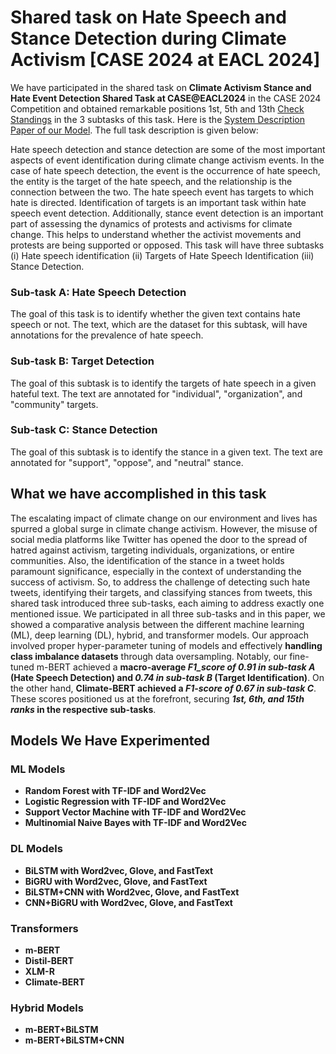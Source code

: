 <!--# Hate-Speech-Event-Detection-CASE-EACL-2024 -->
# Shared task on Hate Speech and Stance Detection during Climate Activism [CASE 2024 at EACL 2024]

We have participated in the shared task on **Climate Activism Stance and Hate Event Detection Shared Task at CASE@EACL2024** in the CASE 2024 Competition and obtained remarkable positions 1st, 5th and 13th [Check Standings](https://codalab.lisn.upsaclay.fr/competitions/16206#results) in the 3 subtasks of this task. Here is the [System Description Paper of our Model](https://aclanthology.org/2024.case-1.20/). The full task description is given below:

Hate speech detection and stance detection are some of the most important aspects of event identification during climate change activism events. In the case of hate speech detection, the event is the occurrence of hate speech, the entity is the target of the hate speech, and the relationship is the connection between the two. The hate speech event has targets to which hate is directed. Identification of targets is an important task within hate speech event detection. Additionally, stance event detection is an important part of assessing the dynamics of protests and activisms for climate change. This helps to understand whether the activist movements and protests are being supported or opposed. This task will have three subtasks (i) Hate speech identification (ii) Targets of Hate Speech Identification (iii) Stance Detection.

### Sub-task A: Hate Speech Detection

The goal of this task is to identify whether the given text contains hate speech or not. The text, which are the dataset for this subtask, will have annotations for the prevalence of hate speech.

### Sub-task B: Target Detection

The goal of this subtask is to identify the targets of hate speech in a given hateful text. The text are annotated for "individual", "organization", and "community" targets.

### Sub-task C: Stance Detection

The goal of this subtask is to identify the stance in a given text. The text are annotated for "support", "oppose", and "neutral" stance.

## What we have accomplished in this task
The escalating impact of climate change on our environment and lives has spurred a global surge in climate change activism. However, the misuse of social media platforms like Twitter has opened the door to the spread of hatred against activism, targeting individuals, organizations, or entire communities. Also, the identification of the stance in a tweet holds paramount significance, especially in the context of understanding the success of activism. So, to address the challenge of detecting such hate tweets, identifying their targets, and classifying stances from tweets, this shared task introduced three sub-tasks, each aiming to address exactly one mentioned issue. We participated in all three sub-tasks and in this paper, we showed a comparative analysis between the different machine learning (ML), deep learning (DL), hybrid, and transformer models. Our approach involved proper hyper-parameter tuning of models and effectively **handling class imbalance datasets** through data oversampling. Notably, our fine-tuned m-BERT achieved a **macro-average _F1_score of 0.91 in sub-task A_ (Hate Speech Detection) and _0.74 in sub-task B_ (Target Identification)**. On the other hand, **Climate-BERT achieved a _F1-score of 0.67 in sub-task C_**. These scores positioned us at the forefront, securing **_1st, 6th, and 15th ranks_ in the respective sub-tasks**.

## Models We Have Experimented
### ML Models
+ **Random Forest with TF-IDF and Word2Vec** 
+ **Logistic Regression with TF-IDF and Word2Vec** 
+ **Support Vector Machine with TF-IDF and Word2Vec** 
+ **Multinomial Naive Bayes with TF-IDF and Word2Vec** 
### DL Models
+ **BiLSTM with Word2vec, Glove, and FastText**
+ **BiGRU with Word2vec, Glove, and FastText**
+ **BiLSTM+CNN with Word2vec, Glove, and FastText**
+ **CNN+BiGRU with Word2vec, Glove, and FastText**
### Transformers
+ **m-BERT**
+ **Distil-BERT**
+ **XLM-R**
+ **Climate-BERT**
### Hybrid Models
+ **m-BERT+BiLSTM**
+ **m-BERT+BiLSTM+CNN**
